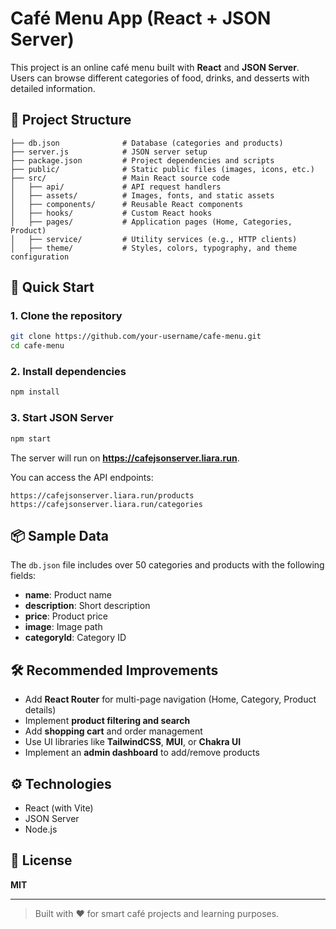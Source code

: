 # Café Menu App (React + JSON Server)

This project is an online café menu built with **React** and **JSON Server**. Users can browse different categories of food, drinks, and desserts with detailed information.

## 📁 Project Structure

```
├── db.json              # Database (categories and products)
├── server.js            # JSON server setup
├── package.json         # Project dependencies and scripts
├── public/              # Static public files (images, icons, etc.)
├── src/                 # Main React source code
│   ├── api/             # API request handlers
│   ├── assets/          # Images, fonts, and static assets
│   ├── components/      # Reusable React components
│   ├── hooks/           # Custom React hooks
│   ├── pages/           # Application pages (Home, Categories, Product)
│   ├── service/         # Utility services (e.g., HTTP clients)
│   ├── theme/           # Styles, colors, typography, and theme configuration
```

## 🚀 Quick Start

### 1. Clone the repository

```bash
git clone https://github.com/your-username/cafe-menu.git
cd cafe-menu
```

### 2. Install dependencies

```bash
npm install
```

### 3. Start JSON Server

```bash
npm start
```

The server will run on **https://cafejsonserver.liara.run**.

You can access the API endpoints:

```
https://cafejsonserver.liara.run/products
https://cafejsonserver.liara.run/categories
```

## 📦 Sample Data

The `db.json` file includes over 50 categories and products with the following fields:

- **name**: Product name
- **description**: Short description
- **price**: Product price
- **image**: Image path
- **categoryId**: Category ID

## 🛠️ Recommended Improvements

- Add **React Router** for multi-page navigation (Home, Category, Product details)
- Implement **product filtering and search**
- Add **shopping cart** and order management
- Use UI libraries like **TailwindCSS**, **MUI**, or **Chakra UI**
- Implement an **admin dashboard** to add/remove products

## ⚙️ Technologies

- React (with Vite)
- JSON Server
- Node.js

## 📄 License

**MIT**

---

> Built with ❤️ for smart café projects and learning purposes.
